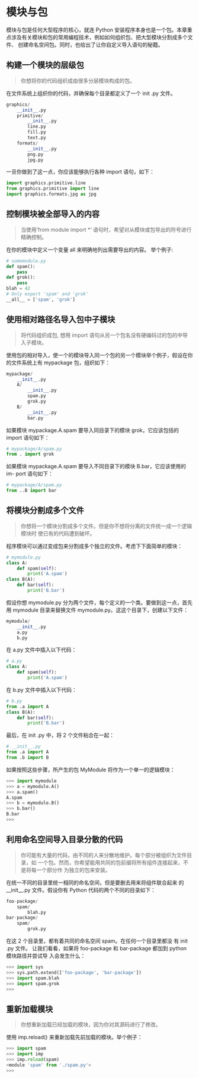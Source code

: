 # 模块与包

模块与包是任何大型程序的核心，就连 Python 安装程序本身也是一个包。本章重
点涉及有关模块和包的常用编程技术，例如如何组织包、把大型模块分割成多个文件、
创建命名空间包。同时，也给出了让你自定义导入语句的秘籍。

## 构建一个模块的层级包
> 你想将你的代码组织成由很多分层模块构成的包。

在文件系统上组织你的代码，并确保每个目录都定义了一个 init .py 文件。
```python
graphics/
	__init__.py
	primitive/
        __init__.py
        line.py
        fill.py
        text.py
    formats/
        __init__.py
        png.py
        jpg.py
```

一旦你做到了这一点，你应该能够执行各种 import 语句，如下：

```python
import graphics.primitive.line
from graphics.primitive import line
import graphics.formats.jpg as jpg
```

## 控制模块被全部导入的内容

> 当使用’from module import *‘ 语句时，希望对从模块或包导出的符号进行精确控制。

在你的模块中定义一个变量 all 来明确地列出需要导出的内容。
举个例子:

```python
# somemodule.py
def spam():
	pass
def grok():
	pass
blah = 42
# Only export 'spam' and 'grok'
__all__ = ['spam', 'grok']
```

##  使用相对路径名导入包中子模块

> 将代码组织成包, 想用 import 语句从另一个包名没有硬编码过的包的中导入子模块。

使用包的相对导入，使一个的模块导入同一个包的另一个模块举个例子，假设在你
的文件系统上有 mypackage 包，组织如下：

```python
mypackage/
	__init__.py
	A/
		__init__.py
		spam.py
		grok.py
	B/
		__init__.py
		bar.py
```

如果模块 mypackage.A.spam 要导入同目录下的模块 grok，它应该包括的 import
语句如下：

```python
# mypackage/A/spam.py
from . import grok
```

如果模块 mypackage.A.spam 要导入不同目录下的模块 B.bar，它应该使用的 im-
port 语句如下：

```python
# mypackage/A/spam.py
from ..B import bar
```

##  将模块分割成多个文件

> 你想将一个模块分割成多个文件。但是你不想将分离的文件统一成一个逻辑模块时
> 使已有的代码遭到破坏。

程序模块可以通过变成包来分割成多个独立的文件。考虑下下面简单的模块：

```python
# mymodule.py
class A:
	def spam(self):
		print('A.spam')
class B(A):
	def bar(self):
		print('B.bar')
```

假设你想 mymodule.py 分为两个文件，每个定义的一个类。要做到这一点，首先
用 mymodule 目录来替换文件 mymodule.py。这这个目录下，创建以下文件：

```python
mymodule/
    __init__.py
    a.py
    b.py
```

在 a.py 文件中插入以下代码：

```python
# a.py
class A:
    def spam(self):
    	print('A.spam')
```

在 b.py 文件中插入以下代码：

```python
# b.py
from .a import A
class B(A):
	def bar(self):
		print('B.bar')
```

最后，在 init .py 中，将 2 个文件粘合在一起：

```python
# __init__.py
from .a import A
from .b import B
```

如果按照这些步骤，所产生的包 MyModule 将作为一个单一的逻辑模块：

```python
>>> import mymodule
>>> a = mymodule.A()
>>> a.spam()
A.spam
>>> b = mymodule.B()
>>> b.bar()
B.bar
>>>
```



## 利用命名空间导入目录分散的代码

> 你可能有大量的代码，由不同的人来分散地维护。每个部分被组织为文件目录，如
> 一个包。然而，你希望能用共同的包前缀将所有组件连接起来，不是将每一个部分作
> 为独立的包来安装。

在统一不同的目录里统一相同的命名空间，但是要删去用来将组件联合起来
的 \_\_init\_\_.py 文件。假设你有 Python 代码的两个不同的目录如下：

```python
foo-package/
	spam/
		blah.py
bar-package/
	spam/
		grok.py
```

在这 2 个目录里，都有着共同的命名空间 spam。在任何一个目录里都没
有 init .py 文件。
让我们看看，如果将 foo-package 和 bar-package 都加到 python 模块路径并尝试导
入会发生什么：

```python
>>> import sys
>>> sys.path.extend(['foo-package', 'bar-package'])
>>> import spam.blah
>>> import spam.grok
>>>
```

##  重新加载模块

> 你想重新加载已经加载的模块，因为你对其源码进行了修改。

使用 imp.reload() 来重新加载先前加载的模块。举个例子：

```python
>>> import spam
>>> import imp
>>> imp.reload(spam)
<module 'spam' from './spam.py'>
>>>
```

